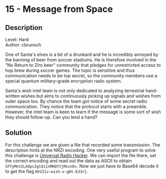 # 15 - Message from Space

## Description

Level: Hard<br/>
Author: cbrunsch

One of Santa's elves is a bit of a drunkard and he is incredibly annoyed by the banning of beer from soccer stadiums. He
is therefore involved in the "No Return to ZIro beer" community that pledges for unrestricted access to hop brew during
soccer games. The topic is sensitive and thus communication needs to be top secret, so the community members use
a special quantum military-grade encryption radio system.

Santa's wish intel team is not only dedicated to analyzing terrestrial hand-written wishes but aims to continuously
picking up signals and wishes from outer space too. By chance the team got notice of some secret radio communication.
They notice that the protocol starts with a preamble. However, the intel team is keen to learn if the message is some
sort of wish they should follow-up. Can you lend a hand?

## Solution

For this challenge we are given a file that recorded some transmission. The description hints at the NRZI encoding. One
very useful program to solve this challenge is [Universal Radio Hacker](https://github.com/jopohl/urh). We can import
the file there, set the correct encoding and read out the data as ASCII to obtain `SFYyMnt2LXdpc2gtdi1nMHQtYjMzcn0=`.
Now we just have to Base64 decode it to get the flag `HV22{v-wish-v-g0t-b33r}`.
